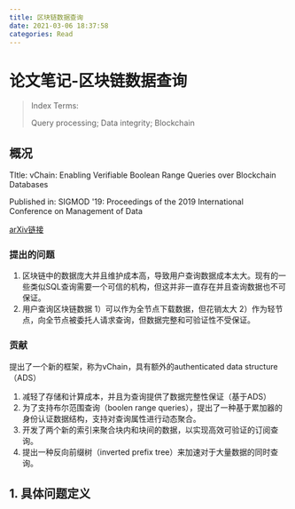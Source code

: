 ```yaml
---
title: 区块链数据查询
date: 2021-03-06 18:37:58
categories: Read
---
```


# 论文笔记-区块链数据查询

> Index Terms:
>
> Query processing; Data integrity; Blockchain

## 概况

Tltle: vChain: Enabling Verifiable Boolean Range Queries over Blockchain Databases

Published in: SIGMOD '19: Proceedings of the 2019 International Conference on Management of Data

[arXiv链接](https://arxiv.org/abs/1812.02386)

### 提出的问题

1. 区块链中的数据庞大并且维护成本高，导致用户查询数据成本太大。现有的一些类似SQL查询需要一个可信的机构，但这并非一直存在并且查询数据也不可保证。
2. 用户查询区块链数据  1）可以作为全节点下载数据，但花销太大 2）作为轻节点，向全节点被委托人请求查询，但数据完整和可验证性不受保证。

### 贡献

提出了一个新的框架，称为vChain，具有额外的authenticated data structure（ADS）

1. 减轻了存储和计算成本，并且为查询提供了数据完整性保证（基于ADS）
2. 为了支持布尔范围查询（boolen range queries），提出了一种基于累加器的身份认证数据结构，支持对查询属性进行动态聚合。
3. 开发了两个新的索引来聚合块内和块间的数据，以实现高效可验证的订阅查询。
4. 提出一种反向前缀树（inverted prefix tree）来加速对于大量数据的同时查询。

## 1. 具体问题定义

